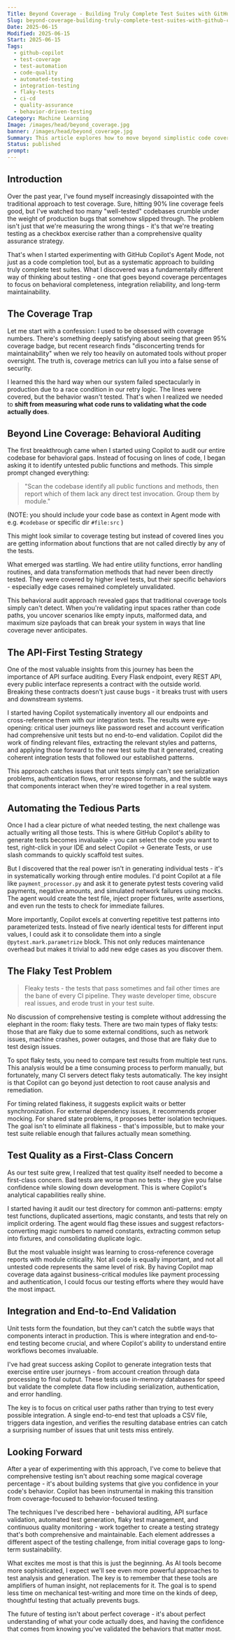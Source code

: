 ```yaml
---
Title: Beyond Coverage - Building Truly Complete Test Suites with GitHub Copilot
Slug: beyond-coverage-building-truly-complete-test-suites-with-github-copilot
Date: 2025-06-15
Modified: 2025-06-15
Start: 2025-06-15
Tags:
  - github-copilot
  - test-coverage
  - test-automation
  - code-quality
  - automated-testing
  - integration-testing
  - flaky-tests
  - ci-cd
  - quality-assurance
  - behavior-driven-testing
Category: Machine Learning
Image: /images/head/beyond_coverage.jpg
banner: /images/head/beyond_coverage.jpg
Summary: This article explores how to move beyond simplistic code coverage metrics to build truly comprehensive test suites using GitHub Copilot. Drawing from practical experience, I demonstrate how AI-assisted testing can identify behavioral gaps, validate API contracts, generate maintainable tests, and address flaky tests - ultimately creating a sustainable quality assurance strategy focused on behaviors rather than coverage percentages. Learn specific techniques for behavioral auditing, integration testing, and continuous quality monitoring that have transformed our approach to software reliability.
Status: published
prompt:
---
```


## Introduction

Over the past year, I've found myself increasingly dissapointed with the traditional approach to test coverage. Sure, hitting 90% line coverage feels good, but I've watched too many "well-tested" codebases crumble under the weight of production bugs that somehow slipped through. The problem isn't just that we're measuring the wrong things - it's that we're treating testing as a checkbox exercise rather than a comprehensive quality assurance strategy.

That's when I started experimenting with GitHub Copilot's Agent Mode, not just as a code completion tool, but as a systematic approach to building truly complete test suites. What I discovered was a fundamentally different way of thinking about testing - one that goes beyond coverage percentages to focus on behavioral completeness, integration reliability, and long-term maintainability.

## The Coverage Trap

Let me start with a confession: I used to be obsessed with coverage numbers. There's something deeply satisfying about seeing that green 95% coverage badge, but recent research finds "disconcerting trends for maintainability" when we rely too heavily on automated tools without proper oversight. The truth is, coverage metrics can lull you into a false sense of security.

I learned this the hard way when our system failed spectacularly in production due to a race condition in our retry logic. The lines were covered, but the behavior wasn't tested. That's when I realized we needed to **shift from measuring what code runs to validating what the code actually does**.

## Beyond Line Coverage: Behavioral Auditing

The first breakthrough came when I started using Copilot to audit our entire codebase for behavioral gaps. Instead of focusing on lines of code, I began asking it to identify untested public functions and methods. This simple prompt changed everything:

> "Scan the codebase identify all public functions and methods, then report which of them lack any direct test invocation. Group them by module."

(NOTE: you should include your code base as context in Agent mode with e.g. `#codebase` or specific dir `#file:src` )

This might look similar to coverage testing but instead of covered lines you are getting information about functions that are not called directly by any of the tests.

What emerged was startling. We had entire utility functions, error handling routines, and data transformation methods that had never been directly tested. They were covered by higher level tests, but their specific behaviors - especially edge cases remained completely unvalidated.

This behavioral audit approach revealed gaps that traditional coverage tools simply can't detect. When you're validating input spaces rather than code paths, you uncover scenarios like empty inputs, malformed data, and maximum size payloads that can break your system in ways that line coverage never anticipates.

## The API-First Testing Strategy

One of the most valuable insights from this journey has been the importance of API surface auditing. Every Flask endpoint, every REST API, every public interface represents a contract with the outside world. Breaking these contracts doesn't just cause bugs - it breaks trust with users and downstream systems.

I started having Copilot systematically inventory all our endpoints and cross-reference them with our integration tests. The results were eye-opening: critical user journeys like password reset and account verification had comprehensive unit tests but no end-to-end validation. Copilot did the work of finding relevant files, extracting the relevant styles and patterns, and applying those forward to the new test suite that it generated, creating coherent integration tests that followed our established patterns.

This approach catches issues that unit tests simply can't see serialization problems, authentication flows, error response formats, and the subtle ways that components interact when they're wired together in a real system.

## Automating the Tedious Parts

Once I had a clear picture of what needed testing, the next challenge was actually writing all those tests. This is where GitHub Copilot's ability to generate tests becomes invaluable - you can select the code you want to test, right-click in your IDE and select Copilot -> Generate Tests, or use slash commands to quickly scaffold test suites.

But I discovered that the real power isn't in generating individual tests - it's in systematically working through entire modules. I'd point Copilot at a file like `payment_processor.py` and ask it to generate pytest tests covering valid payments, negative amounts, and simulated network failures using mocks. The agent would create the test file, inject proper fixtures, write assertions, and even run the tests to check for immediate failures.

More importantly, Copilot excels at converting repetitive test patterns into parameterized tests. Instead of five nearly identical tests for different input values, I could ask it to consolidate them into a single `@pytest.mark.parametrize` block. This not only reduces maintenance overhead but makes it trivial to add new edge cases as you discover them.

## The Flaky Test Problem

> Fleaky tests - the tests that pass sometimes and fail other times are the bane of every CI pipeline. They waste developer time, obscure real issues, and erode trust in your test suite.

No discussion of comprehensive testing is complete without addressing the elephant in the room: flaky tests. There are two main types of flaky tests: those that are flaky due to some external conditions, such as network issues, machine crashes, power outages, and those that are flaky due to test design issues.

To spot flaky tests, you need to compare test results from multiple test runs. This analysis would be a time consuming process to perform manually, but fortunately, many CI servers detect flaky tests automatically. The key insight is that Copilot can go beyond just detection to root cause analysis and remediation.

For timing related flakiness, it suggests explicit waits or better synchronization. For external dependency issues, it recommends proper mocking. For shared state problems, it proposes better isolation techniques. The goal isn't to eliminate all flakiness - that's impossible, but to make your test suite reliable enough that failures actually mean something.

## Test Quality as a First-Class Concern

As our test suite grew, I realized that test quality itself needed to become a first-class concern. Bad tests are worse than no tests - they give you false confidence while slowing down development. This is where Copilot's analytical capabilities really shine.

I started having it audit our test directory for common anti-patterns: empty test functions, duplicated assertions, magic constants, and tests that rely on implicit ordering. The agent would flag these issues and suggest refactors-converting magic numbers to named constants, extracting common setup into fixtures, and consolidating duplicate logic.

But the most valuable insight was learning to cross-reference coverage reports with module criticality. Not all code is equally important, and not all untested code represents the same level of risk. By having Copilot map coverage data against business-critical modules like payment processing and authentication, I could focus our testing efforts where they would have the most impact.

## Integration and End-to-End Validation

Unit tests form the foundation, but they can't catch the subtle ways that components interact in production. This is where integration and end-to-end testing become crucial, and where Copilot's ability to understand entire workflows becomes invaluable.

I've had great success asking Copilot to generate integration tests that exercise entire user journeys - from account creation through data processing to final output. These tests use in-memory databases for speed but validate the complete data flow including serialization, authentication, and error handling.

The key is to focus on critical user paths rather than trying to test every possible integration. A single end-to-end test that uploads a CSV file, triggers data ingestion, and verifies the resulting database entries can catch a surprising number of issues that unit tests miss entirely.

## Looking Forward

After a year of experimenting with this approach, I've come to believe that comprehensive testing isn't about reaching some magical coverage percentage - it's about building systems that give you confidence in your code's behavior. Copilot has been instrumental in making this transition from coverage-focused to behavior-focused testing.

The techniques I've described here - behavioral auditing, API surface validation, automated test generation, flaky test management, and continuous quality monitoring - work together to create a testing strategy that's both comprehensive and maintainable. Each element addresses a different aspect of the testing challenge, from initial coverage gaps to long-term sustainability.

What excites me most is that this is just the beginning. As AI tools become more sophisticated, I expect we'll see even more powerful approaches to test analysis and generation. The key is to remember that these tools are amplifiers of human insight, not replacements for it. The goal is to spend less time on mechanical test-writing and more time on the kinds of deep, thoughtful testing that actually prevents bugs.

The future of testing isn't about perfect coverage - it's about perfect understanding of what your code actually does, and having the confidence that comes from knowing you've validated the behaviors that matter most.
